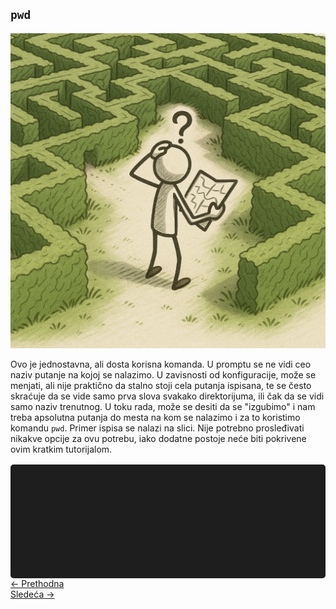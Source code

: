 <link rel="stylesheet" href="/UNIX-beginner-course/assets/css/custom.css">

## `pwd`

![Lost](../assets/diagrams/lost_figure.png)

Ovo je jednostavna, ali dosta korisna komanda. U promptu se ne vidi ceo naziv putanje na kojoj se nalazimo. U zavisnosti od konfiguracije, može se menjati, ali nije praktično da stalno stoji cela putanja ispisana, te se često skraćuje da se vide samo prva slova svakako direktorijuma, ili čak da se vidi samo naziv trenutnog. U toku rada, može se desiti da se "izgubimo" i nam treba apsolutna putanja do mesta na kom se nalazimo i za to koristimo komandu `pwd`. Primer ispisa se nalazi na slici. Nije potrebno prosleđivati nikakve opcije za ovu potrebu, iako dodatne postoje neće biti pokrivene ovim kratkim tutorijalom.

<div id="terminal"></div>


<div class="nav-buttons-wrapper">
  <div class="nav-left">
    <a href="2-filesystem_functions.html" class="button-nav">← Prethodna</a>
  </div>
  <div class="nav-right">
    <a href="2_2-cd.html" class="button-nav">Sledeća →</a>
  </div>
</div>

<script>
  const lines = [
    "user@users-laptop:$ pwd",
    "/home/petar/Filmovi"
  ];

  const terminal = document.getElementById("terminal");
  let lineIndex = 0;

  function typeLine(line, i = 0) {
    if (i < line.length) {
      terminal.innerHTML += line[i];
      setTimeout(() => typeLine(line, i + 1), 40);
    } else {
      terminal.innerHTML += "<br>";
      lineIndex++;
      if (lineIndex < lines.length) {
        setTimeout(() => typeLine(lines[lineIndex]), 500);
      }
    }
  }

  document.addEventListener("DOMContentLoaded", () => {
    typeLine(lines[lineIndex]);
  });
</script>

<style>
  #terminal {
    background: #1e1e1e;
    color: #00ff00;
    font-family: monospace;
    padding: 1rem;
    white-space: pre-wrap;
    font-size: 1rem;
    border-radius: 5px;
    margin-top: 1rem;
    min-height: 150px;
  }
</style>